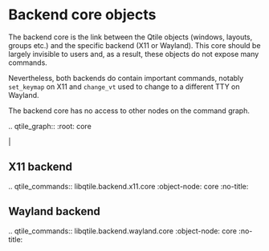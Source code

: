 # Backend core objects

The backend core is the link between the Qtile objects (windows, layouts, groups etc.)
and the specific backend (X11 or Wayland). This core should be largely invisible to users
and, as a result, these objects do not expose many commands.

Nevertheless, both backends do contain important commands, notably `set_keymap` on X11 and
`change_vt` used to change to a different TTY on Wayland.

The backend core has no access to other nodes on the command graph.

.. qtile_graph::
    :root: core

|

## X11 backend

.. qtile_commands:: libqtile.backend.x11.core
    :object-node: core
    :no-title:


## Wayland backend

.. qtile_commands:: libqtile.backend.wayland.core
    :object-node: core
    :no-title:


